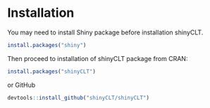 
# Installation

You may need to install Shiny package before installation shinyCLT.

``` r
install.packages("shiny")
```

Then proceed to installation of shinyCLT package from CRAN:

```r
install.packages("shinyCLT")
```

or GitHub

```r
devtools::install_github("shinyCLT/shinyCLT")
```
